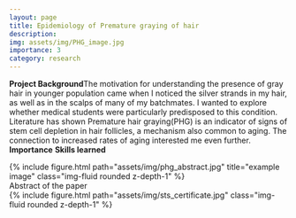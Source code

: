```yaml
---
layout: page
title: Epidemiology of Premature graying of hair
description: 
img: assets/img/PHG_image.jpg
importance: 3
category: research
---
```


**Project Background**The motivation for understanding the presence of gray hair in younger population came when I noticed the silver strands in my hair, as well as in the scalps of many of my batchmates. I wanted to explore whether medical students were particularly predisposed to this condition. Literature has shown Premature hair graying(PHG) is an indicator of signs of stem cell depletion in hair follicles, a mechanism also common to aging. The connection to increased rates of aging interested me even further.
**Importance**
**Skills learned**
<div class="row">
    <div class="col-sm mt-3 mt-md-0">
        {% include figure.html path="assets/img/phg_abstract.jpg" title="example image" class="img-fluid rounded z-depth-1" %}
    </div>
</div>
<div class="caption">
     Abstract of the paper
</div>
<div class="row">
    <div class="col-sm mt-3 mt-md-0">
        {% include figure.html path="assets/img/sts_certificate.jpg"  class="img-fluid rounded z-depth-1" %}
    </div>
</div>


   
